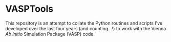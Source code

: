 # VASPTools

This repository is an attempt to collate the Python routines and scripts I've developed over the last four years (and counting...!) to work with the Vienna *Ab initio* Simulation Package (VASP) code.
